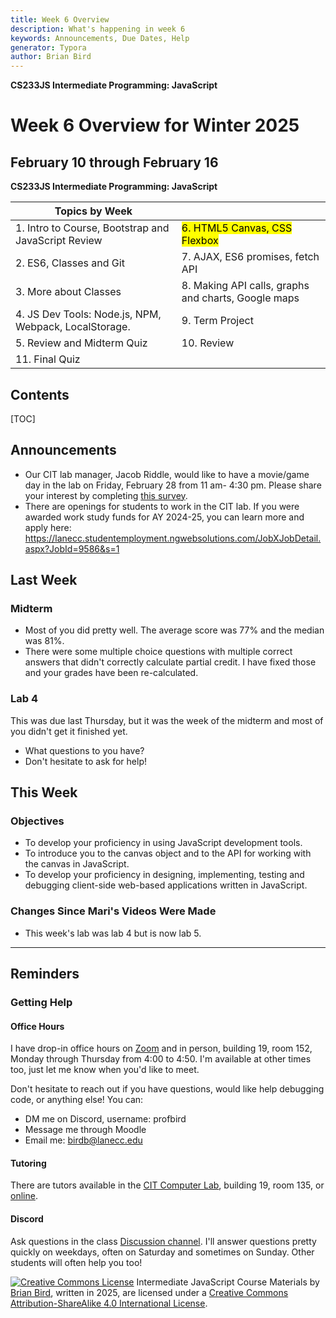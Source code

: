 ```yaml
---
title: Week 6 Overview
description: What's happening in week 6
keywords: Announcements, Due Dates, Help
generator: Typora
author: Brian Bird
---
```


**CS233JS Intermediate Programming: JavaScript**

<h1>Week 6 Overview for Winter 2025</h1>

<h2>February 10 through February 16</h2>

**CS233JS Intermediate Programming: JavaScript**

| Topics by Week                                        |                                                     |
| ----------------------------------------------------- | --------------------------------------------------- |
| 1. Intro to Course, Bootstrap and JavaScript Review   | <mark>6. HTML5 Canvas, CSS Flexbox</mark>           |
| 2. ES6, Classes and Git                               | 7. AJAX, ES6 promises, fetch API                    |
| 3. More about Classes                                 | 8. Making API calls, graphs and charts, Google maps |
| 4. JS Dev Tools: Node.js, NPM, Webpack, LocalStorage. | 9. Term Project                                     |
| 5. Review and Midterm Quiz                            | 10. Review                                          |
| 11. Final Quiz                                        |                                                     |

<h2>Contents</h2>

[TOC]

## Announcements

- Our CIT lab manager, Jacob Riddle, would like to have a movie/game day in the lab on Friday, February 28 from 11 am- 4:30 pm. Please share your interest by completing [this survey](https://docs.google.com/forms/d/e/1FAIpQLSeHS7OqR-gNMZnzU8EVZFsU_8qwEzT8YcbBLJlREReCd_x47A/viewform).
- There are openings for students to work in the CIT lab.  If you were awarded work study funds for AY 2024-25, you can learn more and apply here: https://lanecc.studentemployment.ngwebsolutions.com/JobXJobDetail.aspx?JobId=9586&s=1



## Last Week

### Midterm

- Most of you did pretty well. The average score was 77% and the median was 81%.
- There were some multiple choice questions with multiple correct answers that didn't correctly calculate partial credit. I have fixed those and your grades have been re-calculated.

### Lab 4

This was due last Thursday, but it was the week of the midterm and most of you didn't get it finished yet.

- What questions to you have?
- Don't hesitate to ask for help!



## This Week

### Objectives

- To develop your proficiency in using JavaScript development tools.
- To introduce you to the canvas object and to the API for working with the canvas in JavaScript.
- To develop your proficiency in designing, implementing,  testing and debugging client-side web-based applications written in JavaScript.

### Changes Since Mari's Videos Were Made

- This week's lab was lab 4 but is now lab 5.

  

---



## Reminders

### Getting Help

#### Office Hours

I have drop-in office hours on [Zoom](https://lanecc.zoom.us/j/93494931394) and in person, building 19, room 152, Monday through Thursday from 4:00 to 4:50. I'm available at other times too, just let me know when you'd like to meet. 

Don't hesitate to reach out if you have questions, would like help debugging code, or anything else! You can:

- DM me on Discord, username: profbird
- Message me through Moodle
- Email me: [birdb@lanecc.edu](mailto:birdb@lanecc.edu)

#### Tutoring

There are tutors available in the [CIT Computer Lab](https://www.lanecc.edu/programs-academics/academic-departments/business-technology-and-trades/computer-information-technology/cit-computer-lab), building 19, room 135, or [online](https://www.lanecc.edu/get-support/academic-support/academic-and-tutoring-services).

#### Discord

Ask questions in the class [Discussion channel](https://discord.com/channels/1290812758249701396/1324897172981809273). I'll answer questions pretty quickly on weekdays, often on Saturday and sometimes on Sunday. Other students will often help you too!



[![Creative Commons License](https://i.creativecommons.org/l/by-sa/4.0/88x31.png)](http://creativecommons.org/licenses/by-sa/4.0/) Intermediate JavaScript Course Materials by [Brian Bird](https://profbird.dev), written in <time>2025</time>, are licensed under a [Creative Commons Attribution-ShareAlike 4.0 International License](http://creativecommons.org/licenses/by-sa/4.0/). 
